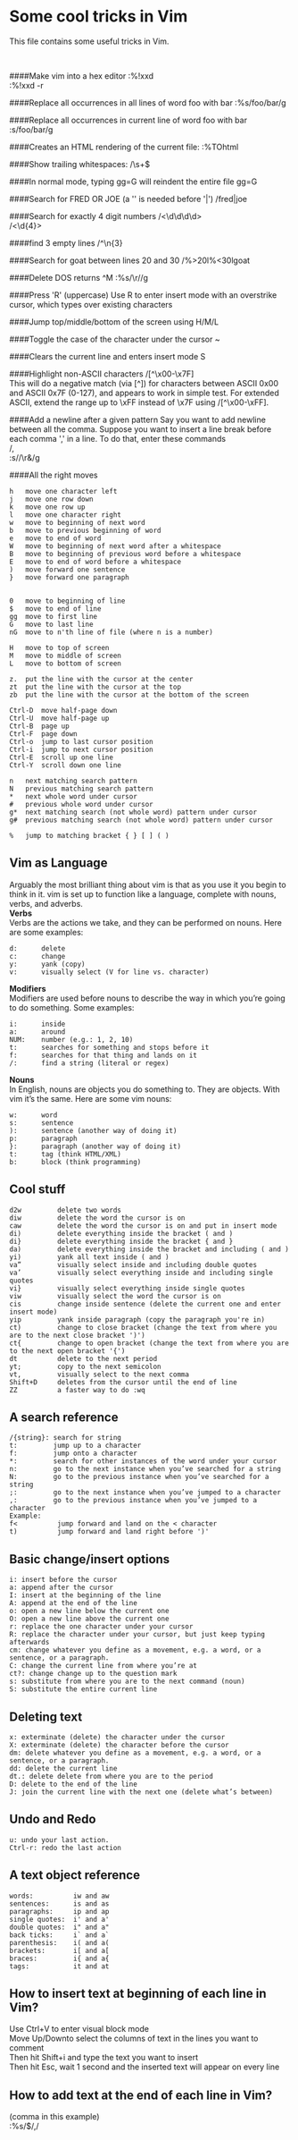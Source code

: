 Some cool tricks in Vim
=======================

This file contains some useful tricks in Vim.

<br>

####Make vim into a hex editor
:%!xxd  
:%!xxd -r  

####Replace all occurrences in all lines of word foo with bar
:%s/foo/bar/g

####Replace all occurrences in current line of word foo with bar
:s/foo/bar/g

####Creates an HTML rendering of the current file:
:%TOhtml

####Show trailing whitespaces:
/\s\+$

####In normal mode, typing gg=G will reindent the entire file
gg=G

####Search for FRED OR JOE (a '\' is needed before '|')
/fred\|joe

####Search for exactly 4 digit numbers
/\<\d\d\d\d\>  
/\<\d\{4}\>  

####find 3 empty lines
/^\n\{3}

####Search for goat between lines 20 and 30
/\%>20l\%<30lgoat

####Delete DOS returns ^M
:%s/\r//g

####Press 'R' (uppercase)
Use R to enter insert mode with an overstrike cursor, which types over existing characters

####Jump top/middle/bottom of the screen using
H/M/L

####Toggle the case of the character under the cursor
~

####Clears the current line and enters insert mode
S

####Highlight non-ASCII characters
/[^\x00-\x7F]  
This will do a negative match (via [^]) for characters between ASCII 0x00 and ASCII 0x7F (0-127), and appears to work in simple test. For extended ASCII, extend the range up to \xFF instead of \x7F using /[^\x00-\xFF].

####Add a newline after a given pattern
Say you want to add newline between all the comma. Suppose you want to insert a line break before each comma ',' in a line. To do that, enter these commands  
/,  
:s//\r&/g  

####All the right moves
```
h   move one character left
j   move one row down
k   move one row up
l   move one character right
w   move to beginning of next word
b   move to previous beginning of word
e   move to end of word
W   move to beginning of next word after a whitespace
B   move to beginning of previous word before a whitespace
E   move to end of word before a whitespace
)   move forward one sentence
}   move forward one paragraph


0   move to beginning of line
$   move to end of line
gg  move to first line
G   move to last line
nG  move to n'th line of file (where n is a number)

H   move to top of screen
M   move to middle of screen
L   move to bottom of screen

z.  put the line with the cursor at the center
zt  put the line with the cursor at the top
zb  put the line with the cursor at the bottom of the screen

Ctrl-D  move half-page down
Ctrl-U  move half-page up
Ctrl-B  page up
Ctrl-F  page down
Ctrl-o  jump to last cursor position
Ctrl-i  jump to next cursor position
Ctrl-E  scroll up one line
Ctrl-Y  scroll down one line

n   next matching search pattern
N   previous matching search pattern
*   next whole word under cursor
#   previous whole word under cursor
g*  next matching search (not whole word) pattern under cursor
g#  previous matching search (not whole word) pattern under cursor

%   jump to matching bracket { } [ ] ( )
```

Vim as Language
---------------
Arguably the most brilliant thing about vim is that as you use it you begin to think in it. vim is set up to function like a language, complete with nouns, verbs, and adverbs.  
**Verbs**  
Verbs are the actions we take, and they can be performed on nouns. Here are some examples:  
```
d:      delete
c:      change
y:      yank (copy)
v:      visually select (V for line vs. character)
```

**Modifiers**  
Modifiers are used before nouns to describe the way in which you’re going to do something. Some examples:  
```
i:      inside
a:      around
NUM:    number (e.g.: 1, 2, 10)
t:      searches for something and stops before it
f:      searches for that thing and lands on it
/:      find a string (literal or regex)
```

**Nouns**  
In English, nouns are objects you do something to. They are objects. With vim it’s the same. Here are some vim nouns:  
```
w:      word
s:      sentence
):      sentence (another way of doing it)
p:      paragraph
}:      paragraph (another way of doing it)
t:      tag (think HTML/XML)
b:      block (think programming)
```

Cool stuff
----------
```
d2w         delete two words
diw         delete the word the cursor is on
caw         delete the word the cursor is on and put in insert mode
di)         delete everything inside the bracket ( and )
di}         delete everything inside the bracket { and }
da)         delete everything inside the bracket and including ( and )
yi)         yank all text inside ( and )
va”         visually select inside and including double quotes
va’         visually select everything inside and including single quotes
vi}         visually select everything inside single quotes
viw         visually select the word the cursor is on
cis         change inside sentence (delete the current one and enter insert mode)
yip         yank inside paragraph (copy the paragraph you're in)
ct)         change to close bracket (change the text from where you are to the next close bracket ')')
ct{         change to open bracket (change the text from where you are to the next open bracket '{')
dt          delete to the next period
yt;         copy to the next semicolon
vt,         visually select to the next comma
Shift+D     deletes from the cursor until the end of line
ZZ          a faster way to do :wq
```

A search reference
------------------
```
/{string}: search for string
t:         jump up to a character
f:         jump onto a character
*:         search for other instances of the word under your cursor
n:         go to the next instance when you’ve searched for a string
N:         go to the previous instance when you’ve searched for a string
;:         go to the next instance when you’ve jumped to a character
,:         go to the previous instance when you’ve jumped to a character
Example:
f<          jump forward and land on the < character
t)          jump forward and land right before ')'
```

Basic change/insert options
---------------------------
```
i: insert before the cursor
a: append after the cursor
I: insert at the beginning of the line
A: append at the end of the line
o: open a new line below the current one
O: open a new line above the current one
r: replace the one character under your cursor
R: replace the character under your cursor, but just keep typing afterwards
cm: change whatever you define as a movement, e.g. a word, or a sentence, or a paragraph.
C: change the current line from where you’re at
ct?: change change up to the question mark
s: substitute from where you are to the next command (noun)
S: substitute the entire current line
```

Deleting text
-------------
```
x: exterminate (delete) the character under the cursor
X: exterminate (delete) the character before the cursor
dm: delete whatever you define as a movement, e.g. a word, or a sentence, or a paragraph.
dd: delete the current line
dt.: delete delete from where you are to the period
D: delete to the end of the line
J: join the current line with the next one (delete what’s between)
```

Undo and Redo
-------------
```
u: undo your last action.
Ctrl-r: redo the last action
```

A text object reference
-----------------------
```
words:          iw and aw
sentences:      is and as
paragraphs:     ip and ap
single quotes:  i' and a'
double quotes:  i" and a"
back ticks:     i` and a`
parenthesis:    i( and a(
brackets:       i[ and a[
braces:         i{ and a{
tags:           it and at
```

How to insert text at beginning of each line in Vim?
----------------------------------------------------
Use Ctrl+V to enter visual block mode  
Move Up/Downto select the columns of text in the lines you want to comment  
Then hit Shift+i and type the text you want to insert  
Then hit Esc, wait 1 second and the inserted text will appear on every line  

How to add text at the end of each line in Vim?
-----------------------------------------------
(comma in this example)  
:%s/$/,/

